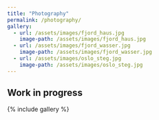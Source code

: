 ```yaml
---
title: "Photography"
permalink: /photography/
gallery:
  - url: /assets/images/fjord_haus.jpg
    image-path: /assets/images/fjord_haus.jpg
  - url: /assets/images/fjord_wasser.jpg
    image-path: /assets/images/fjord_wasser.jpg
  - url: /assets/images/oslo_steg.jpg
    image-path: /assets/images/oslo_steg.jpg
---
```


## Work in progress

{% include gallery %}

<!--
gallery:
  - url: /assets/images/fjord_haus.jpg
    image-path: /assets/images/fjord_haus.jpg
  - url: /assets/images/fjord_wasser.jpg
    image-path: /assets/images/fjord_wasser.jpg
  - url: /assets/images/oslo_steg.jpg
    image-path: /assets/images/oslo_steg.jpg
-->

<!-- https://mmistakes.github.io/minimal-mistakes/post%20formats/post-gallery/ -->
